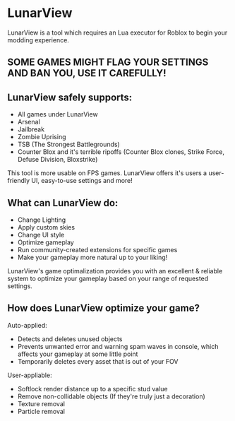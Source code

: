 # LunarView
LunarView is a tool which requires an Lua executor for Roblox to begin your modding experience.

## SOME GAMES MIGHT FLAG YOUR SETTINGS AND BAN YOU, USE IT CAREFULLY!

## LunarView safely supports:

- All games under LunarView
- Arsenal
- Jailbreak
- Zombie Uprising
- TSB (The Strongest Battlegrounds)
- Counter Blox and it's terrible ripoffs (Counter Blox clones, Strike Force, Defuse Division, Bloxstrike)

This tool is more usable on FPS games.
LunarView offers it's users a user-friendly UI, easy-to-use settings and more!

## What can LunarView do:

- Change Lighting
- Apply custom skies
- Change UI style
- Optimize gameplay
- Run community-created extensions for specific games
- Make your gameplay more natural up to your liking!

LunarView's game optimalization provides you with an excellent & reliable system to optimize your gameplay based on your range of requested settings.

## How does LunarView optimize your game?

Auto-applied:
- Detects and deletes unused objects
- Prevents unwanted error and warning spam waves in console, which affects your gameplay at some little point
- Temporarily deletes every asset that is out of your FOV

User-appliable:
- Softlock render distance up to a specific stud value
- Remove non-collidable objects (If they're truly just a decoration)
- Texture removal
- Particle removal


